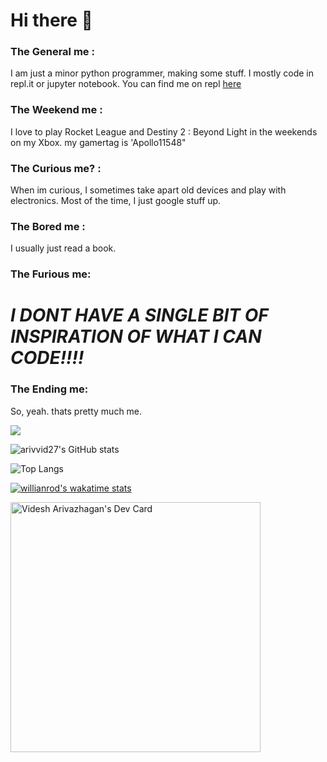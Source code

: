 # Hi there 👋

### The General me :
I am just a minor python programmer, making some stuff. I mostly code in repl.it or jupyter notebook. You can find me on repl [here](https://repl.it/@arivvid27)

### The Weekend me :
I love to play Rocket League and Destiny 2 : Beyond Light in the weekends on my Xbox. my gamertag is 'Apollo11548"

### The Curious me? :
When im curious, I sometimes take apart old devices and play with electronics. Most of the time, I just google stuff up.

### The Bored me :
I usually just read a book.

### The Furious me:
# *I DONT HAVE A SINGLE BIT OF INSPIRATION OF WHAT I CAN CODE!!!!*

### The Ending me:
So, yeah. thats pretty much me.

![](https://komarev.com/ghpvc/?username=arivvid27&style=flat-square)


![arivvid27's GitHub stats](https://github-readme-stats.vercel.app/api?username=arivvid27&show_icons=true&theme=cobalt)

![Top Langs](https://github-readme-stats.vercel.app/api/top-langs/?username=arivvid27&langs_count=8)

[![willianrod's wakatime stats](https://github-readme-stats.vercel.app/api/wakatime?username=arivvid27)](https://github.com/anuraghazra/github-readme-stats)

<a href="https://app.daily.dev/arivvid27"><img src="https://api.daily.dev/devcards/8d86e906cd134317b4524927efb99522.png?r=9yo" width="400" alt="Videsh Arivazhagan's Dev Card"/></a>

